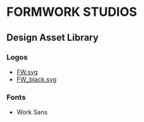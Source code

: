 # FORMWORK STUDIOS
## Design Asset Library

### Logos
- [FW.svg](./FW.svg)
- [FW_black.svg](./FW_black.svg)

### Fonts
- Work Sans

